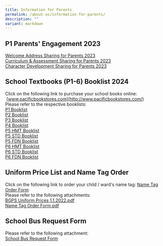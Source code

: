 ```yaml
---
title: Information for Parents
permalink: /about-us/information-for-parents/
description: ""
variant: markdown
---
```

P1 Parents' Engagement 2023
-------------------------------------
[Welcome Address Sharing for Parents 2023](/files/Welcome%20Address%20Sharing%20for%20Parents%202023.pdf)<br>
[Curriculum &amp; Assessment Sharing for Parents 2023](/files/Curriculum%20&amp;%20Assessment%20Sharing%20for%20Parents%202023.pdf)<br>
[Character Development Sharing for Parents 2023](/files/Character%20Development%20Sharing%20for%20Parents%202023.pdf)<br>


School Textbooks (P1-6) Booklist 2024
-------------------------------------

Click on the following link to purchase your school books online: &nbsp;[www.pacificbookstores.com](http://www.pacificbookstores.com/)  
Please refer to the respective booklists:<br>
[P1 Booklist](/files/P1.pdf)<br>
[P2 Booklist](/files/P2.pdf)<br>
[P3 Booklist](/files/P3.pdf)<br>
[P4 Booklist](/files/P4.pdf)<br>
[P5 HMT Booklist](/files/P5__HMT_.pdf)<br>
[P5 STD Booklist](/files/P5__STD_.pdf)<br>
[P5 FDN Booklist](/files/P5__FDN_.pdf)<br>
[P6 HMT Booklist](/files/P6__HMT_.pdf)<br>
[P6 STD Booklist](/files/P6__STD_.pdf)<br>
[P6 FDN Booklist](/files/P6__FDN_.pdf)<br>
  
	
Uniform Price List and Name Tag Order
-------------------------------------

Click on the following link to order your child / ward's name tag: [Name Tag Order Form](https://khuniform.com/bgpsnametag/)<br>
Please refer to the following attachments:  
[BGPS Uniform Prices 1.1.2022.pdf](/files/BGPS%20Uniform%20Prices%201%20Jan%202022_new%20vendor.pdf) <br>
[Name Tag Order Form.pdf](/files/Name%20Tag%20Order%20Form.pdf) 

School Bus Request Form
-----------------------
Please refer to the following attachment:<br>
[School Bus Request Form](/files/Info%20Sheet%20on%20School%20bus%20Services%20(BGPS)%20(2023).pdf)